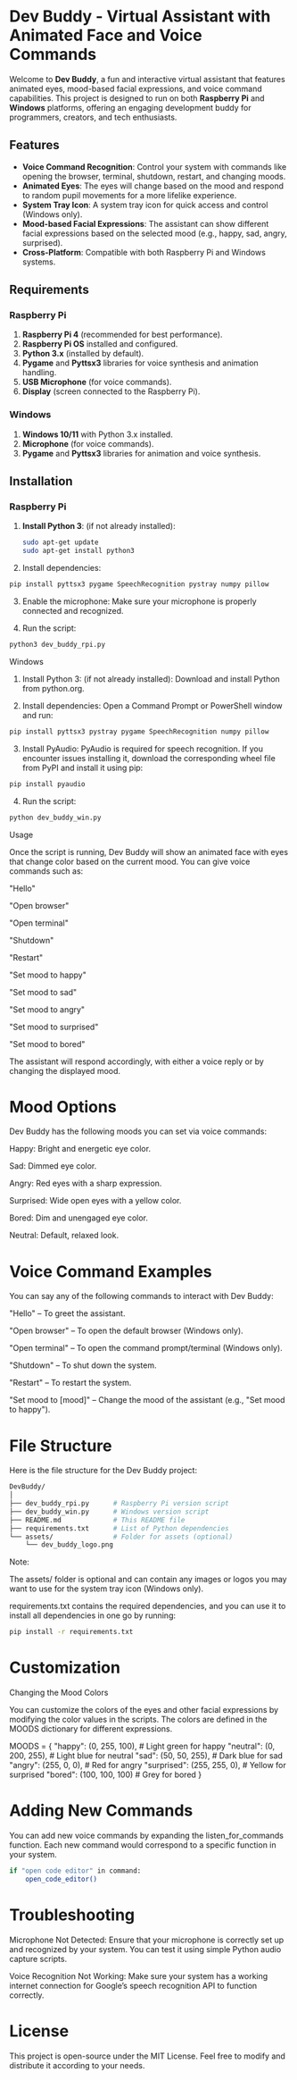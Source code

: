 # Dev Buddy - Virtual Assistant with Animated Face and Voice Commands

Welcome to **Dev Buddy**, a fun and interactive virtual assistant that features animated eyes, mood-based facial expressions, and voice command capabilities. This project is designed to run on both **Raspberry Pi** and **Windows** platforms, offering an engaging development buddy for programmers, creators, and tech enthusiasts.

## Features

- **Voice Command Recognition**: Control your system with commands like opening the browser, terminal, shutdown, restart, and changing moods.
- **Animated Eyes**: The eyes will change based on the mood and respond to random pupil movements for a more lifelike experience.
- **System Tray Icon**: A system tray icon for quick access and control (Windows only).
- **Mood-based Facial Expressions**: The assistant can show different facial expressions based on the selected mood (e.g., happy, sad, angry, surprised).
- **Cross-Platform**: Compatible with both Raspberry Pi and Windows systems.

## Requirements

### Raspberry Pi

1. **Raspberry Pi 4** (recommended for best performance).
2. **Raspberry Pi OS** installed and configured.
3. **Python 3.x** (installed by default).
4. **Pygame** and **Pyttsx3** libraries for voice synthesis and animation handling.
5. **USB Microphone** (for voice commands).
6. **Display** (screen connected to the Raspberry Pi).

### Windows

1. **Windows 10/11** with Python 3.x installed.
2. **Microphone** (for voice commands).
3. **Pygame** and **Pyttsx3** libraries for animation and voice synthesis.

## Installation

### Raspberry Pi

1. **Install Python 3**: (if not already installed):
   ```bash
   sudo apt-get update
   sudo apt-get install python3
   ```

2. Install dependencies:

```bash
pip install pyttsx3 pygame SpeechRecognition pystray numpy pillow
```

3. Enable the microphone: Make sure your microphone is properly connected and recognized.


4. Run the script:

```bash
python3 dev_buddy_rpi.py
```



Windows

1. Install Python 3: (if not already installed): Download and install Python from python.org.


2. Install dependencies: Open a Command Prompt or PowerShell window and run:

```bash
pip install pyttsx3 pystray pygame SpeechRecognition numpy pillow
```

3. Install PyAudio: PyAudio is required for speech recognition. If you encounter issues installing it, download the corresponding wheel file from PyPI and install it using pip:

```bash
pip install pyaudio
```

4. Run the script:

```bash
python dev_buddy_win.py
```


Usage

Once the script is running, Dev Buddy will show an animated face with eyes that change color based on the current mood. You can give voice commands such as:

"Hello"

"Open browser"

"Open terminal"

"Shutdown"

"Restart"

"Set mood to happy"

"Set mood to sad"

"Set mood to angry"

"Set mood to surprised"

"Set mood to bored"


The assistant will respond accordingly, with either a voice reply or by changing the displayed mood.

 # Mood Options

Dev Buddy has the following moods you can set via voice commands:

Happy: Bright and energetic eye color.

Sad: Dimmed eye color.

Angry: Red eyes with a sharp expression.

Surprised: Wide open eyes with a yellow color.

Bored: Dim and unengaged eye color.

Neutral: Default, relaxed look.


# Voice Command Examples

You can say any of the following commands to interact with Dev Buddy:

"Hello" – To greet the assistant.

"Open browser" – To open the default browser (Windows only).

"Open terminal" – To open the command prompt/terminal (Windows only).

"Shutdown" – To shut down the system.

"Restart" – To restart the system.

"Set mood to [mood]" – Change the mood of the assistant (e.g., "Set mood to happy").


# File Structure

Here is the file structure for the Dev Buddy project:

```bash
DevBuddy/
│
├── dev_buddy_rpi.py      # Raspberry Pi version script
├── dev_buddy_win.py      # Windows version script
├── README.md             # This README file
├── requirements.txt      # List of Python dependencies
└── assets/               # Folder for assets (optional)
    └── dev_buddy_logo.png
```

Note:

The assets/ folder is optional and can contain any images or logos you may want to use for the system tray icon (Windows only).

requirements.txt contains the required dependencies, and you can use it to install all dependencies in one go by running:

```bash
pip install -r requirements.txt
```


# Customization

Changing the Mood Colors

You can customize the colors of the eyes and other facial expressions by modifying the color values in the scripts. The colors are defined in the MOODS dictionary for different expressions.

MOODS = {
    "happy": (0, 255, 100),        # Light green for happy
    "neutral": (0, 200, 255),      # Light blue for neutral
    "sad": (50, 50, 255),          # Dark blue for sad
    "angry": (255, 0, 0),          # Red for angry
    "surprised": (255, 255, 0),    # Yellow for surprised
    "bored": (100, 100, 100)       # Grey for bored
}

# Adding New Commands

You can add new voice commands by expanding the listen_for_commands function. Each new command would correspond to a specific function in your system.

```bash
if "open code editor" in command:
    open_code_editor()
```

# Troubleshooting

Microphone Not Detected: Ensure that your microphone is correctly set up and recognized by your system. You can test it using simple Python audio capture scripts.

Voice Recognition Not Working: Make sure your system has a working internet connection for Google’s speech recognition API to function correctly.


# License

This project is open-source under the MIT License. Feel free to modify and distribute it according to your needs.
